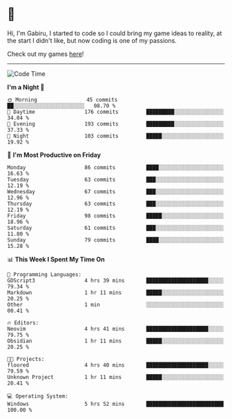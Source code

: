 # 🐀

Hi, I'm Gabiru, I started to code so I could bring my game ideas to reality, at the start I didn't like, but now coding is one of my passions.

Check out my games [here](https://gabiru.art/projetos/)!

---

<!--START_SECTION:waka-->
![Code Time](http://img.shields.io/badge/Code%20Time-296%20hrs%2058%20mins-blue)

**I'm a Night 🦉** 

```text
🌞 Morning                45 commits          ██░░░░░░░░░░░░░░░░░░░░░░░   08.70 % 
🌆 Daytime                176 commits         █████████░░░░░░░░░░░░░░░░   34.04 % 
🌃 Evening                193 commits         █████████░░░░░░░░░░░░░░░░   37.33 % 
🌙 Night                  103 commits         █████░░░░░░░░░░░░░░░░░░░░   19.92 % 
```
📅 **I'm Most Productive on Friday** 

```text
Monday                   86 commits          ████░░░░░░░░░░░░░░░░░░░░░   16.63 % 
Tuesday                  63 commits          ███░░░░░░░░░░░░░░░░░░░░░░   12.19 % 
Wednesday                67 commits          ███░░░░░░░░░░░░░░░░░░░░░░   12.96 % 
Thursday                 63 commits          ███░░░░░░░░░░░░░░░░░░░░░░   12.19 % 
Friday                   98 commits          █████░░░░░░░░░░░░░░░░░░░░   18.96 % 
Saturday                 61 commits          ███░░░░░░░░░░░░░░░░░░░░░░   11.80 % 
Sunday                   79 commits          ████░░░░░░░░░░░░░░░░░░░░░   15.28 % 
```


📊 **This Week I Spent My Time On** 

```text
💬 Programming Languages: 
GDScript3                4 hrs 39 mins       ████████████████████░░░░░   79.34 % 
Markdown                 1 hr 11 mins        █████░░░░░░░░░░░░░░░░░░░░   20.25 % 
Other                    1 min               ░░░░░░░░░░░░░░░░░░░░░░░░░   00.41 % 

🔥 Editors: 
Neovim                   4 hrs 41 mins       ████████████████████░░░░░   79.75 % 
Obsidian                 1 hr 11 mins        █████░░░░░░░░░░░░░░░░░░░░   20.25 % 

🐱‍💻 Projects: 
floored                  4 hrs 40 mins       ████████████████████░░░░░   79.59 % 
Unknown Project          1 hr 11 mins        █████░░░░░░░░░░░░░░░░░░░░   20.41 % 

💻 Operating System: 
Windows                  5 hrs 52 mins       █████████████████████████   100.00 % 
```


<!--END_SECTION:waka-->
